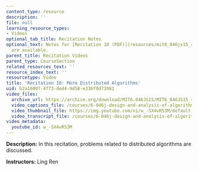 ```yaml
---
content_type: resource
description: ''
file: null
learning_resource_types:
- Videos
optional_tab_title: Recitation Notes
optional_text: Notes for [Recitation 10 (PDF)](resources/mit6_046js15_recitation10)
  are available.
parent_title: Recitation Videos
parent_type: CourseSection
related_resources_text: ''
resource_index_text: ''
resourcetype: Video
title: 'Recitation 10: More Distributed Algorithms'
uid: b2a16007-4f73-ded4-9d58-e336f0d73981
video_files:
  archive_url: https://archive.org/download/MIT6.046JS15/MIT6_046JS15_rec10_300k.mp4
  video_captions_file: /courses/6-046j-design-and-analysis-of-algorithms-spring-2015/d1b62acaa29b52008a5b218ff877cac0_w_-SX4vR53M.vtt
  video_thumbnail_file: https://img.youtube.com/vi/w_-SX4vR53M/default.jpg
  video_transcript_file: /courses/6-046j-design-and-analysis-of-algorithms-spring-2015/462c34c9692137e774dc756162786d22_w_-SX4vR53M.pdf
video_metadata:
  youtube_id: w_-SX4vR53M
---
```


**Description:** In this recitation, problems related to distributed algorithms are discussed.

**Instructors:** Ling Ren